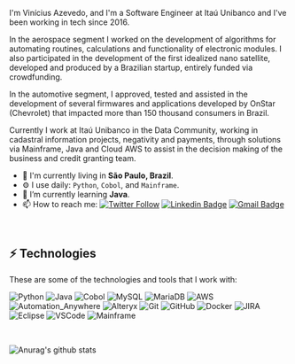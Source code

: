 I'm Vinícius Azevedo, and I'm a Software Engineer at Itaú Unibanco and I've been working in tech since 2016.

In the aerospace segment I worked on the development of algorithms for automating routines, calculations and functionality of electronic modules. I also participated in the development of the first idealized nano satellite, developed and produced by a Brazilian startup, entirely funded via crowdfunding.

In the automotive segment, I approved, tested and assisted in the development of several firmwares and applications developed by OnStar (Chevrolet) that impacted more than 150 thousand consumers in Brazil.

Currently I work at Itaú Unibanco in the Data Community, working in cadastral information projects, negativity and payments, through solutions via Mainframe, Java and Cloud AWS to assist in the decision making of the business and credit granting team.

-  📍  I'm currently living in **São Paulo, Brazil**.
- ⚙️ I use daily: `Python`, `Cobol`, and `Mainframe`.
- 🌱 I’m currently learning **Java**.
- 📫 How to reach me:
[![Twitter Follow](https://img.shields.io/twitter/follow/mallonerz?style=social)](https://twitter.com/mallonerz)
[![Linkedin Badge](https://img.shields.io/badge/-LinkedIn-blue?style=flat-square&logo=Linkedin&logoColor=white&link=https://www.linkedin.com/in/vin%C3%ADcius-a-45180ab2/)](https://www.linkedin.com/in/vin%C3%ADcius-a-45180ab2/)
[![Gmail Badge](https://img.shields.io/badge/-Gmail-c14438?style=flat-square&logo=Gmail&logoColor=white&link=mailto:vmeazevedo@gmail.com)](mailto:vmeazevedo@gmail.com)

<br/>

## ⚡ Technologies

These are some of the technologies and tools that I work with:

![Python](https://img.shields.io/badge/-Python-181717?style=flat-square&logo=Python)
![Java](https://img.shields.io/badge/-Java-007396?style=flat-square&logo=java)
![Cobol](https://img.shields.io/badge/-Cobol-darkblue?style=flat-square&logo=Cobol)
![MySQL](https://img.shields.io/badge/-MySQL-4479A1?style=flat-square&logo=mysql&logoColor=white)
![MariaDB](https://img.shields.io/badge/-MariaDB-4479A1?style=flat-square&logo=MariaDB&logoColor=white)
![AWS](https://img.shields.io/badge/-AWS-E34F26?style=flat-square&logo=AWS&logoColor=white)
![Automation_Anywhere](https://img.shields.io/badge/-Automation_Anywhere-E34F26?style=flat-square&logo=Automation_Anywhere&logoColor=white)
![Alteryx](https://img.shields.io/badge/-Alteryx-1572B6?style=flat-square&logo=Alteryx)
![Git](https://img.shields.io/badge/-Git-black?style=flat-square&logo=git)
![GitHub](https://img.shields.io/badge/-GitHub-181717?style=flat-square&logo=github)
![Docker](https://img.shields.io/badge/-Docker-2496ED?style=flat-square&logo=docker&logoColor=white)
![JIRA](https://img.shields.io/badge/-JIRA-0052CC?style=flat-square&logo=jira)
![Eclipse](https://img.shields.io/badge/-Eclipse-2C2255?style=flat-square&logo=eclipse&logoColor=white)
![VSCode](https://img.shields.io/badge/-VSCode-007ACC?style=flat-square&logo=visual-studio-code&logoColor=white)
![Mainframe](https://img.shields.io/badge/-Mainframe-black?style=flat-square&logo=Mainframe)


<br/>


![Anurag's github stats](https://github-readme-stats.vercel.app/api?username=vmeazevedo&show_icons=true&theme=dark)





